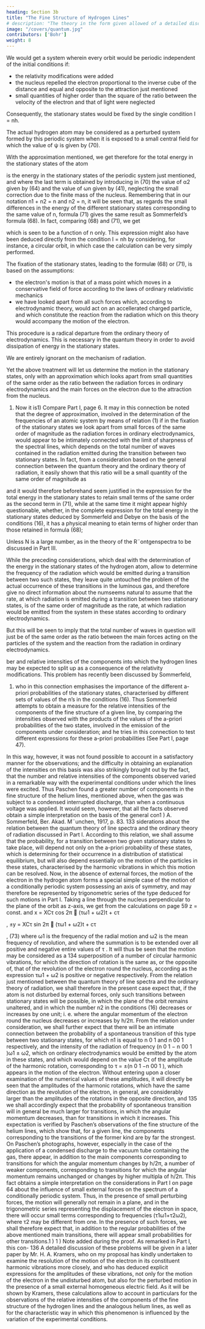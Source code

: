 ```yaml
---
heading: Section 3b
title: "The Fine Structure of Hydrogen Lines"
# description: "The theory in the form given allowed of a detailed discussion only in the case of periodic systems, and obviously was not able to account in detail for the characteristic difference between the hydrogen spectrum and the spectra of other elements"
image: "/covers/quantum.jpg"
contributors: ['Bohr']
weight: 8
---
```



We would get a system wherein every orbit would be periodic independent of the initial conditions if:
- the relativity modifications were added 
- the nucleus repelled the electron proportional to the inverse cube of the distance and equal and opposite to the attraction just mentioned
- small quantities of higher order than the square of the ratio between the velocity of the electron and that of light were neglected 

Consequently, the stationary states would be fixed by the single condition I = nh. 

The actual hydrogen atom may be considered as a perturbed system formed by this periodic system when it is exposed to a small central field for which the value of ψ is given by (70). 

With the approximation mentioned, we get therefore for the total energy in the stationary states of the atom

<!-- E = E
0
n −
8π
4N4
e
8m
h
4c
2
1
n3n
, (71)
where E
0
n -->

is the energy in the stationary states of the periodic system just mentioned, and where the last term is obtained by introducing in (70) the value of α2 given by (64) and the value of ωn given by (41), neglecting the small correction due to the finite mass of the nucleus. Remembering that in our notation n1 + n2 = n and n2 = n, it will be seen that, as regards the small differences in the energy of the different stationary states corresponding to the same value of n, formula (71) gives the same result as Sommerfeld’s formula (68). In fact, comparing (68) and (71), we get

<!-- E
0
n = −
2π
2N2
e
4m
h
2n2

1 −
3π
2N2
e
4
c
2h
2n2

, (72) -->


which is seen to be a function of n only. This expression might also have been deduced directly from the condition I = nh by considering, for instance, a circular orbit, in which case the calculation can be very simply performed. 

The fixation of the stationary states, leading to the formulæ (68) or (71), is based on the assumptions:

- the electron's motion is that of a mass point which moves in a conservative field of force according to the laws of ordinary relativistic mechanics
- we have looked apart from all such forces which, according to electrodynamic theory, would act on an accellerated charged particle, and which constitute the reaction from the radiation which on this theory would accompany the motion of the electron. 

This procedure is a radical departure from the ordinary theory of electrodynamics. This is necessary in the quantum theory in order to avoid dissipation of energy in the stationary states. 

We are entirely ignorant on the mechanism of radiation.

Yet the above treatment will let us determine the motion in the stationary states, only with an approximation which looks apart from small quantities of the same order as the ratio between the radiation forces in ordinary electrodynamics and the main forces on the electron due to the attraction from the nucleus.

1) Now it is1) Compare Part I, page 6. It may in this connection be noted that the degree of approximation, involved in the determination of the frequencies of an atomic system by means of relation (1) if in the fixation of the stationary states we look apart from small forces of the same order of magnitude as the radiation forces in ordinary electrodynamics,
would appear to be intimately connected with the limit of sharpness of the spectral lines, which depends on the total number of waves contained in the radiation emitted during the transition between two stationary
states. In fact, from a consideration based on the general connection between the quantum theory and the ordinary theory of radiation, it easily shown that this ratio will be a small quantity of the same order of magnitude as 

<!-- N2

e
2
pc3 -->

and it would therefore beforehand seem justified in the expression for the total energy in the stationary states to retain small terms of the same order as the second term in (71), while at the same time it might appear highly questionable, whether, in the complete expression for the total energy in the stationary states deduced by Sommerfeld and Debye on the basis of the conditions (16), it has a physical meaning to  etain terms of higher order than those retained in formula (68); 

Unless N is a large number, as in the theory of the R¨ontgenspectra to be discussed in Part III.

While the preceding considerations, which deal with the determination of the energy in the stationary states of the hydrogen atom, allow to determine the frequency of the radiation which would be emitted during a transition between two such states, they leave quite untouched the problem of the actual occurrence of these transitions in the luminous gas, and therefore give no direct information about the numseems natural to assume that the rate, at which radiation is emitted during a transition between two stationary states, is of the same order of magnitude as the rate, at which radiation would be emitted from the system in these states according to ordinary electrodynamics. 

But this will be seen to imply that the total number of waves in question will just be of the same order as the ratio between the main forces acting on the particles of the system and the reaction from the radiation in
ordinary electrodynamics.

ber and relative intensities of the components into which the hydrogen lines may be expected to split up as a consequence of the relativity modifications. This problem has recently been discussed by Sommerfeld,

1) who in this connection emphasises the importance of the different a-priori probabilities of the stationary states, characterised by different sets of values of the n’s in the conditions (16). Thus Sommerfeld attempts to obtain a measure for the relative intensities of the components of the fine structure of a given line, by comparing the intensities observed with the products of the values of the a-priori probabilities of the two states, involved
in the emission of the components under consideration; and he tries in this connection to test different expressions for these a-priori probabilities (See Part I, page 47). 

In this way, however, it was not found possible to account in a satisfactory manner for the observations; and the difficulty in
obtaining an explanation of the intensities on this basis was also strikingly brought out by the fact, that the number and relative intensities of the components observed varied in a remarkable way with the experimental conditions under which
the lines were excited. Thus Paschen found a greater number of components in the fine structure of the helium lines,
mentioned above, when the gas was subject to a condensed
interrupted discharge, than when a continuous voltage was
applied. It would seem, however, that all the facts observed
obtain a simple interpretation on the basis of the general con1
) A. Sommerfeld, Ber. Akad. M¨unchen, 1917, p. 83.
133
siderations about the relation between the quantum theory
of line spectra and the ordinary theory of radiation discussed
in Part I. According to this relation, we shall assume that
the probability, for a transition between two given stationary states to take place, will depend not only on the a-priori
probability of these states, which is determining for their
occurrence in a distribution of statistical equilibrium, but
will also depend essentially on the motion of the particles
in these states, characterised by the harmonic vibrations in
which this motion can be resolved. Now, in the absence of
external forces, the motion of the electron in the hydrogen
atom forms a special simple case of the motion of a conditionally periodic system possessing an axis of symmetry,
and may therefore be represented by trigonometric series of
the type deduced for such motions in Part I. Taking a line
through the nucleus perpendicular to the plane of the orbit
as z-axis, we get from the calculations on page 59
z = const.
and
x =
XCτ cos 2π

(τω1 + ω2)t + cτ
	
,
±y =
XCτ sin 2π

(τω1 + ω2)t + cτ
	
,
(73)
where ω1 is the frequency of the radial motion and ω2 is the
mean frequency of revolution, and where the summation is to
be extended over all positive and negative entire values of τ .
It will thus be seen that the motion may be considered as a
134
superposition of a number of circular harmonic vibrations,
for which the direction of rotation is the same as, or the opposite of, that of the revolution of the electron round the
nucleus, according as the expression τω1 + ω2 is positive or
negative respectively. From the relation just mentioned between the quantum theory of line spectra and the ordinary
theory of radiation, we shall therefore in the present case
expect that, if the atom is not disturbed by external forces,
only such transitions between stationary states will be possible, in which the plane of the orbit remains unaltered, and in
which the number n2 in the conditions (16) decreases or increases by one unit; i. e. where the angular momentum of the
electron round the nucleus decreases or increases by h/2π.
From the relation under consideration, we shall further expect that there will be an intimate connection between the
probability of a spontaneous transition of this type between
two stationary states, for which n1 is equal to n
0
1
and n
00
1
respectively, and the intensity of the radiation of frequency
(n
0
1 − n
00
1
)ω1 ± ω2, which on ordinary electrodynamics would
be emitted by the atom in these states, and which would
depend on the value Cτ of the amplitude of the harmonic
rotation, corresponding to τ = ±(n
0
1 −n
00
1
), which appears in
the motion of the electron. Without entering upon a closer
examination of the numerical values of these amplitudes, it
will directly be seen that the amplitudes of the harmonic
rotations, which have the same direction as the revolution
of the electron, in general, are considerably larger than the
amplitudes of the rotations in the opposite direction, and
135
we shall accordingly expect that the probability of spontaneous transition will in general be much larger for transitions, in which the angular momentum decreases, than for
transitions in which it increases. This expectation is verified by Paschen’s observations of the fine structure of the
helium lines, which show that, for a given line, the components corresponding to the transitions of the former kind are
by far the strongest. On Paschen’s photographs, however,
especially in the case of the application of a condensed discharge to the vacuum tube containing the gas, there appear,
in addition to the main components corresponding to transitions for which the angular momentum changes by h/2π,
a number of weaker components, corresponding to transitions for which the angular momentum remains unchanged
or changes by higher multipla of h/2π. This fact obtains
a simple interpretation on the considerations in Part I on
page 64 about the influence of small external forces on the
spectrum of a conditionally periodic system. Thus, in the
presence of small perturbing forces, the motion will generally
not remain in a plane, and in the trigonometric series representing the displacement of the electron in space, there will
occur small terms corresponding to frequencies (τ1ω1+τ2ω2),
where τ2 may be different from one. In the presence of such
forces, we shall therefore expect that, in addition to the regular probabilities of the above mentioned main transitions,
there will appear small probabilities for other transitions.1
)
1
) Note added during the proof. As remarked in Part I, this con-
136
A detailed discussion of these problems will be given in a
later paper by Mr. H. A. Kramers, who on my proposal
has kindly undertaken to examine the resolution of the motion of the electron in its constituent harmonic vibrations
more closely, and who has deduced explicit expressions for
the amplitudes of these vibrations, not only for the motion
of the electron in the undisturbed atom, but also for the
perturbed motion in the presence of a small external homogeneous electric field. As it will be shown by Kramers, these calculations allow to account in particulars for the observations of the relative intensities of the components of the
fine structure of the hydrogen lines and the analogous helium
lines, as well as for the characteristic way in which this phenomenon is influenced by the variation of the experimental conditions.

